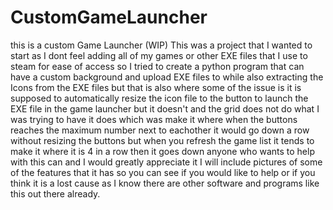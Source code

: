 # CustomGameLauncher
this is a custom Game Launcher (WIP)
This was a project that I wanted to start as I dont feel adding all of my games or other EXE files that I use to steam for ease of access so I tried to create a python program that can have a custom background and upload EXE files to while also extracting the Icons from the EXE files but that is also where some of the issue is it is supposed to automatically resize the icon file to the button to launch the EXE file in the game launcher but it doesn't and the grid does not do what I was trying to have it does which was make it where when the buttons reaches the maximum number next to eachother it would go down a row without resizing the buttons but when you refresh the game list it tends to make it where it is 4 in a row then it goes down anyone who wants to help with this can and I would greatly appreciate it I will include pictures of some of the features that it has so you can see if you would like to help or if you think it is a lost cause as I know there are other software and programs like this out there already.
